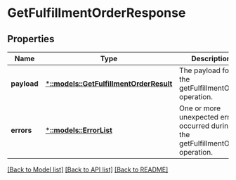 # GetFulfillmentOrderResponse

## Properties
Name | Type | Description | Notes
------------ | ------------- | ------------- | -------------
**payload** | [***::models::GetFulfillmentOrderResult**](GetFulfillmentOrderResult.md) | The payload for the getFulfillmentOrder operation. | [optional] [default to null]
**errors** | [***::models::ErrorList**](ErrorList.md) | One or more unexpected errors occurred during the getFulfillmentOrder operation. | [optional] [default to null]

[[Back to Model list]](../README.md#documentation-for-models) [[Back to API list]](../README.md#documentation-for-api-endpoints) [[Back to README]](../README.md)


